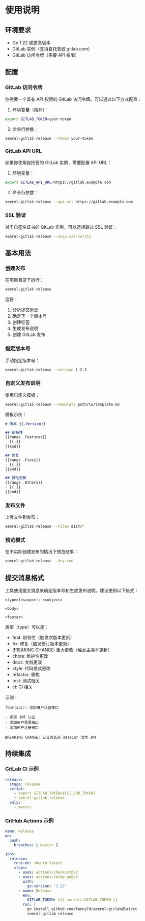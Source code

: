 # 使用说明

## 环境要求

- Go 1.22 或更高版本
- GitLab 实例（支持自托管或 gitlab.com）
- GitLab 访问令牌（需要 API 权限）

## 配置

### GitLab 访问令牌

你需要一个具有 API 权限的 GitLab 访问令牌。可以通过以下方式配置：

1. 环境变量（推荐）：
```bash
export GITLAB_TOKEN=your-token
```

2. 命令行参数：
```bash
semrel-gitlab release --token your-token
```

### GitLab API URL

如果你使用自托管的 GitLab 实例，需要配置 API URL：

1. 环境变量：
```bash
export GITLAB_API_URL=https://gitlab.example.com
```

2. 命令行参数：
```bash
semrel-gitlab release --api-url https://gitlab.example.com
```

### SSL 验证

对于自签名证书的 GitLab 实例，可以选择跳过 SSL 验证：

```bash
semrel-gitlab release --skip-ssl-verify
```

## 基本用法

### 创建发布

在项目目录下运行：

```bash
semrel-gitlab release
```

这将：
1. 分析提交历史
2. 确定下一个版本号
3. 创建标签
4. 生成发布说明
5. 创建 GitLab 发布

### 指定版本号

手动指定版本号：

```bash
semrel-gitlab release --version 1.2.3
```

### 自定义发布说明

使用自定义模板：

```bash
semrel-gitlab release --template path/to/template.md
```

模板示例：
```markdown
# 版本 {{.Version}}

## 新特性
{{range .Features}}
- {{.}}
{{end}}

## 修复
{{range .Fixes}}
- {{.}}
{{end}}

## 其他更改
{{range .Others}}
- {{.}}
{{end}}
```

### 发布文件

上传文件到发布：

```bash
semrel-gitlab release --files dist/*
```

### 预览模式

在不实际创建发布的情况下预览结果：

```bash
semrel-gitlab release --dry-run
```

## 提交消息格式

工具使用提交消息来确定版本号和生成发布说明。建议使用以下格式：

```
<type>(<scope>): <subject>

<body>

<footer>
```

类型（type）可以是：
- feat: 新特性（触发次版本更新）
- fix: 修复（触发修订版本更新）
- BREAKING CHANGE: 重大更改（触发主版本更新）
- chore: 维护性更改
- docs: 文档更改
- style: 代码格式更改
- refactor: 重构
- test: 测试相关
- ci: CI 相关

示例：
```
feat(api): 添加用户认证接口

- 实现 JWT 认证
- 添加用户登录接口
- 添加用户注册接口

BREAKING CHANGE: 认证方式从 session 改为 JWT
```

## 持续集成

### GitLab CI 示例

```yaml
release:
  stage: release
  script:
    - export GITLAB_TOKEN=${CI_JOB_TOKEN}
    - semrel-gitlab release
  only:
    - master
```

### GitHub Actions 示例

```yaml
name: Release
on:
  push:
    branches: [ master ]

jobs:
  release:
    runs-on: ubuntu-latest
    steps:
      - uses: actions/checkout@v2
      - uses: actions/setup-go@v2
        with:
          go-version: '1.22'
      - name: Release
        env:
          GITLAB_TOKEN: ${{ secrets.GITLAB_TOKEN }}
        run: |
          go install github.com/fanny7d/semrel-gitlab@latest
          semrel-gitlab release
``` 